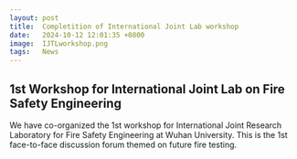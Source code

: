 ```yaml
---
layout: post
title:  Completition of International Joint Lab workshop
date:   2024-10-12 12:01:35 +0800
image:  IJTLworkshop.png
tags:   News
---
```

## 1st Workshop for International Joint Lab on Fire Safety Engineering
We have co-organized the 1st workshop for International Joint Research Laboratory for Fire Safety Engineering at Wuhan University. This is the 1st face-to-face discussion forum themed on future fire testing. 